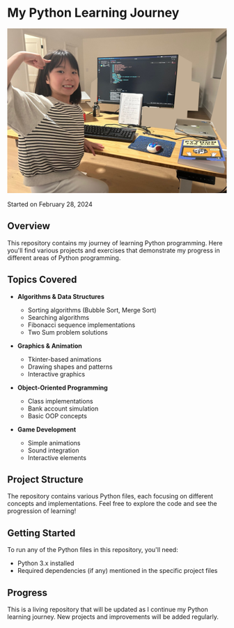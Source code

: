 # My Python Learning Journey

![First Time Coding](img/Feb%2028.%202024%20First%20Time%20Coding%20.jpeg)

Started on February 28, 2024

## Overview
This repository contains my journey of learning Python programming. Here you'll find various projects and exercises that demonstrate my progress in different areas of Python programming.

## Topics Covered
- **Algorithms & Data Structures**
  - Sorting algorithms (Bubble Sort, Merge Sort)
  - Searching algorithms
  - Fibonacci sequence implementations
  - Two Sum problem solutions

- **Graphics & Animation**
  - Tkinter-based animations
  - Drawing shapes and patterns
  - Interactive graphics

- **Object-Oriented Programming**
  - Class implementations
  - Bank account simulation
  - Basic OOP concepts

- **Game Development**
  - Simple animations
  - Sound integration
  - Interactive elements

## Project Structure
The repository contains various Python files, each focusing on different concepts and implementations. Feel free to explore the code and see the progression of learning!

## Getting Started
To run any of the Python files in this repository, you'll need:
- Python 3.x installed
- Required dependencies (if any) mentioned in the specific project files

## Progress
This is a living repository that will be updated as I continue my Python learning journey. New projects and improvements will be added regularly.

